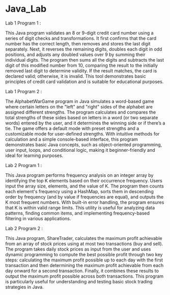 # Java_Lab
Lab 1 Program 1 :

  This Java program validates an 8 or 9-digit credit card number using a series of digit checks and transformations. It first confirms that the card number has the correct length, then removes and stores the last digit separately. Next, it reverses the remaining digits, doubles each digit in odd positions, and adjusts any doubled values over 9 by summing their individual digits. The program then sums all the digits and subtracts the last digit of this modified number from 10, comparing the result to the initially removed last digit to determine validity. If the result matches, the card is declared valid; otherwise, it is invalid. This tool demonstrates basic principles of credit card validation and is suitable for educational purposes.

Lab 1 Program 2 :

  The AlphabetWarGame program in Java simulates a word-based game where certain letters on the "left" and "right" sides of the alphabet are assigned different strengths. The program calculates and compares the total strengths of these sides based on letters in a word (or two separate words) entered by the user, and it determines the winning side or if there’s a tie. The game offers a default mode with preset strengths and a customizable mode for user-defined strengths. With intuitive methods for calculation and a simple console-based interface, this program demonstrates basic Java concepts, such as object-oriented programming, user input, loops, and conditional logic, making it beginner-friendly and ideal for learning purposes.

Lab 2 Program 1 :

  This Java program performs frequency analysis on an integer array by identifying the top K elements based on their occurrence frequency. Users input the array size, elements, and the value of K. The program then counts each element's frequency using a HashMap, sorts them in descending order by frequency (and by value if frequencies are equal), and outputs the K most frequent numbers. With built-in error handling, the program ensures that K is within valid range limits. This utility is useful for analyzing data patterns, finding common items, and implementing frequency-based filtering in various applications.

Lab 2 Program 2 :

  This Java program, ShareTrader, calculates the maximum profit achievable from an array of stock prices using at most two transactions (buy and sell). The program takes daily stock prices as input from the user and uses dynamic programming to compute the best possible profit through two key steps: calculating the maximum profit possible up to each day with the first transaction and then determining the maximum profit achievable from each day onward for a second transaction. Finally, it combines these results to output the maximum profit possible across both transactions. This program is particularly useful for understanding and testing basic stock trading strategies in Java.
